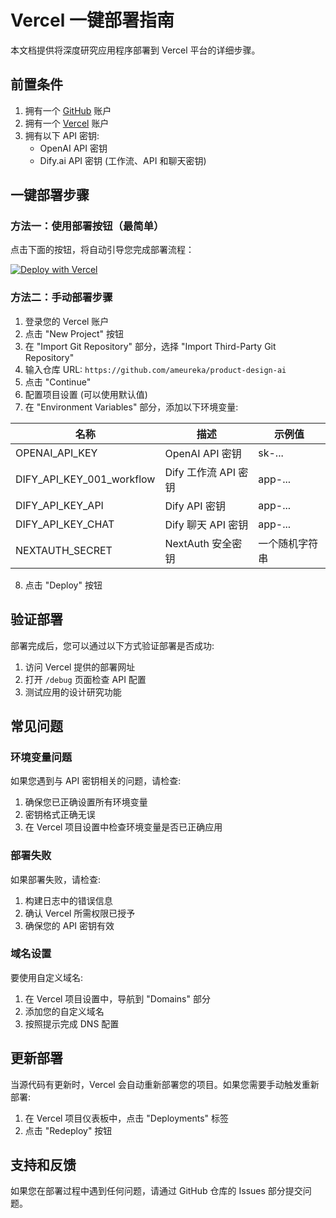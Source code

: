 # Vercel 一键部署指南

本文档提供将深度研究应用程序部署到 Vercel 平台的详细步骤。

## 前置条件

1. 拥有一个 [GitHub](https://github.com/) 账户
2. 拥有一个 [Vercel](https://vercel.com/) 账户
3. 拥有以下 API 密钥:
   - OpenAI API 密钥
   - Dify.ai API 密钥 (工作流、API 和聊天密钥)

## 一键部署步骤

### 方法一：使用部署按钮（最简单）

点击下面的按钮，将自动引导您完成部署流程：

[![Deploy with Vercel](https://vercel.com/button)](https://vercel.com/new/clone?repository-url=https%3A%2F%2Fgithub.com%2Fameureka%2Fproduct-design-ai&env=OPENAI_API_KEY,DIFY_API_KEY_001_workflow,DIFY_API_KEY_API,DIFY_API_KEY_CHAT,NEXTAUTH_SECRET&envDescription=请填写所需的API密钥&envLink=https://github.com/ameureka/product-design-ai/blob/main/VERCEL_DEPLOYMENT.md&project-name=deep-research-ai&repository-name=deep-research-ai)

### 方法二：手动部署步骤

1. 登录您的 Vercel 账户
2. 点击 "New Project" 按钮
3. 在 "Import Git Repository" 部分，选择 "Import Third-Party Git Repository"
4. 输入仓库 URL: `https://github.com/ameureka/product-design-ai`
5. 点击 "Continue"
6. 配置项目设置 (可以使用默认值)
7. 在 "Environment Variables" 部分，添加以下环境变量:

| 名称 | 描述 | 示例值 |
|------|------|---------|
| OPENAI_API_KEY | OpenAI API 密钥 | sk-... |
| DIFY_API_KEY_001_workflow | Dify 工作流 API 密钥 | app-... |
| DIFY_API_KEY_API | Dify API 密钥 | app-... |
| DIFY_API_KEY_CHAT | Dify 聊天 API 密钥 | app-... |
| NEXTAUTH_SECRET | NextAuth 安全密钥 | 一个随机字符串 |

8. 点击 "Deploy" 按钮

## 验证部署

部署完成后，您可以通过以下方式验证部署是否成功:

1. 访问 Vercel 提供的部署网址
2. 打开 `/debug` 页面检查 API 配置
3. 测试应用的设计研究功能

## 常见问题

### 环境变量问题

如果您遇到与 API 密钥相关的问题，请检查:

1. 确保您已正确设置所有环境变量
2. 密钥格式正确无误
3. 在 Vercel 项目设置中检查环境变量是否已正确应用

### 部署失败

如果部署失败，请检查:

1. 构建日志中的错误信息
2. 确认 Vercel 所需权限已授予
3. 确保您的 API 密钥有效

### 域名设置

要使用自定义域名:

1. 在 Vercel 项目设置中，导航到 "Domains" 部分
2. 添加您的自定义域名
3. 按照提示完成 DNS 配置

## 更新部署

当源代码有更新时，Vercel 会自动重新部署您的项目。如果您需要手动触发重新部署:

1. 在 Vercel 项目仪表板中，点击 "Deployments" 标签
2. 点击 "Redeploy" 按钮

## 支持和反馈

如果您在部署过程中遇到任何问题，请通过 GitHub 仓库的 Issues 部分提交问题。 